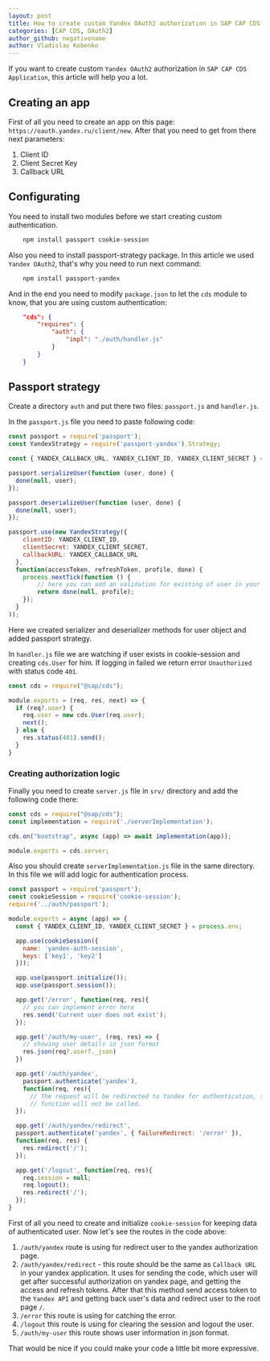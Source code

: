 ```yaml
---
layout: post
title: How to create custom Yandex OAuth2 authorization in SAP CAP CDS Application?
categories: [CAP CDS, OAuth2]
author_github: negativename
author: Vladislav Kobenko
---
```


If you want to create custom `Yandex OAuth2` authorization in `SAP CAP CDS Application`, this article will help you a lot.

## Creating an app

First of all you need to create an app on this page: `https://oauth.yandex.ru/client/new`. After that you need to get from there next parameters:

1. Client ID
2. Client Secret Key
3. Callback URL

## Configurating

You need to install two modules before we start creating custom authentication. 

```bash
    npm install passport cookie-session
```

Also you need to install passport-strategy package. In this article we used `Yandex OAuth2`, that's why you need to run next command:

```bash
    npm install passport-yandex
```

And in the end you need to modify `package.json` to let the `cds` module to know, that you are using custom authentication:

```json
    "cds": {
        "requires": {
            "auth": {
                "impl": "./auth/handler.js"
            }
        }
    }
```

## Passport strategy

Create a directory `auth` and put there two files: `passport.js` and `handler.js`.

In the `passport.js` file you need to paste following code:

```js
const passport = require('passport');
const YandexStrategy = require('passport-yandex').Strategy;

const { YANDEX_CALLBACK_URL, YANDEX_CLIENT_ID, YANDEX_CLIENT_SECRET } = process.env;

passport.serializeUser(function (user, done) {
  done(null, user);
});

passport.deserializeUser(function (user, done) {
  done(null, user);
});

passport.use(new YandexStrategy({
    clientID: YANDEX_CLIENT_ID,
    clientSecret: YANDEX_CLIENT_SECRET,
    callbackURL: YANDEX_CALLBACK_URL
  },
  function(accessToken, refreshToken, profile, done) {
    process.nextTick(function () {
        // here you can add an validation for existing of user in your database or something else.
        return done(null, profile);
    });
  }
));
```

Here we created serializer and deserializer methods for user object and added passport strategy. 

In `handler.js` file we are watching if user exists in cookie-session and creating `cds.User` for him. If logging in failed we return error `Unauthorized` with status code `401`.

```js
const cds = require("@sap/cds");

module.exports = (req, res, next) => {
  if (req?.user) {
    req.user = new cds.User(req.user);
    next();
  } else {
    res.status(401).send();
  }
} 
```

### Creating authorization logic

Finally you need to create `server.js` file in `srv/` directory and add the following code there:

```js
const cds = require("@sap/cds");
const implementation = require('./serverImplementation');

cds.on("bootstrap", async (app) => await implementation(app));

module.exports = cds.server;
```

Also you should create `serverImplementation.js` file in the same directory. In this file we will add logic for authentication process.

```js
const passport = require('passport');
const cookieSession = require('cookie-session');
require('../auth/passport');

module.exports = async (app) => {
  const { YANDEX_CLIENT_ID, YANDEX_CLIENT_SECRET } = process.env;

  app.use(cookieSession({
    name: 'yandex-auth-session',
    keys: ['key1', 'key2']
  }));

  app.use(passport.initialize());
  app.use(passport.session());

  app.get('/error', function(req, res){
    // you can implement error here
    res.send('Current user does not exist'); 
  });

  app.get('/auth/my-user', (req, res) => {
    // showing user details in json format
    res.json(req?.user?._json)
  })

  app.get('/auth/yandex',
    passport.authenticate('yandex'),
    function(req, res){
      // The request will be redirected to Yandex for authentication, so this
      // function will not be called.
  });

  app.get('/auth/yandex/redirect', 
  passport.authenticate('yandex', { failureRedirect: '/error' }),
  function(req, res) {
    res.redirect('/');
  });

  app.get('/logout', function(req, res){
    req.session = null;
    req.logout();
    res.redirect('/');
  });
}
```

First of all you need to create and initialize `cookie-session` for keeping data of authenticated user. Now let's see the routes in the code above:

1. `/auth/yandex` route is using for redirect user to the yandex authorization page.
2. `/auth/yandex/redirect` - this route should be the same as `Callback URL` in your yandex application. It uses for sending the code, which user will get after successful authorization on yandex page, and getting the access and refresh tokens. After that this method send access token to the `Yandex API` and getting back user's data and redirect user to the root page `/`.
3. `/error` this route is using for catching the error.
4. `/logout` this route is using for clearing the session and logout the user.
5. `/auth/my-user` this route shows user information in json format.

That would be nice if you could make your code a little bit more expressive.
